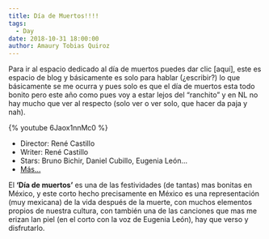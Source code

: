 ```yaml
---
title: Día de Muertos!!!!
tags:
  - Day
date: 2018-10-31 18:00:00
author: Amaury Tobias Quiroz
---
```


Para ir al espacio dedicado al día de muertos puedes dar clic [aquí], este es espacio de blog y básicamente es solo para hablar (¿escribir?) lo que básicamente se me ocurra y pues solo es que el día de muertos esta todo bonito pero este año como pues voy a estar lejos del “ranchito” y en NL no hay mucho que ver al respecto (solo ver o ver solo, que hacer da paja y nah).

{% youtube 6Jaox1nnMc0 %}

*   Director: René Castillo
*   Writer: René Castillo
*   Stars: Bruno Bichir, Daniel Cubillo, Eugenia León…
*   [Más…](https://www.imdb.com/title/tt0285599/)

El **‘Día de muertos’** es una de las festividades (de tantas) mas bonitas en México, y este corto hecho precisamente en México es una representación (muy mexicana) de la vida después de la muerte, con muchos elementos propios de nuestra cultura, con también una de las canciones que mas me erizan lan piel (en el corto con la voz de Eugenia León), hay que verso y disfrutarlo.